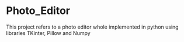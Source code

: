 # Photo_Editor
This project refers to a photo editor whole implemented in python using libraries TKinter, Pillow and Numpy
